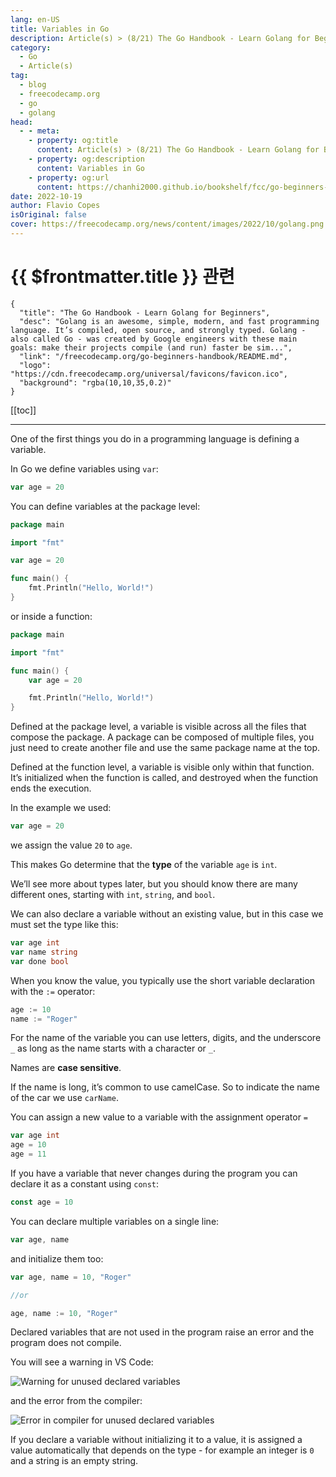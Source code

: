 ```yaml
---
lang: en-US
title: Variables in Go
description: Article(s) > (8/21) The Go Handbook - Learn Golang for Beginners 
category:
  - Go
  - Article(s)
tag: 
  - blog
  - freecodecamp.org
  - go
  - golang
head:
  - - meta:
    - property: og:title
      content: Article(s) > (8/21) The Go Handbook - Learn Golang for Beginners
    - property: og:description
      content: Variables in Go
    - property: og:url
      content: https://chanhi2000.github.io/bookshelf/fcc/go-beginners-handbook/variables-in-go.html
date: 2022-10-19
author: Flavio Copes
isOriginal: false
cover: https://freecodecamp.org/news/content/images/2022/10/golang.png
---
```


# {{ $frontmatter.title }} 관련

```component VPCard
{
  "title": "The Go Handbook - Learn Golang for Beginners",
  "desc": "Golang is an awesome, simple, modern, and fast programming language. It’s compiled, open source, and strongly typed. Golang - also called Go - was created by Google engineers with these main goals: make their projects compile (and run) faster be sim...",
  "link": "/freecodecamp.org/go-beginners-handbook/README.md",
  "logo": "https://cdn.freecodecamp.org/universal/favicons/favicon.ico",
  "background": "rgba(10,10,35,0.2)"
}
```

[[toc]]

---

<SiteInfo
  name="The Go Handbook - Learn Golang for Beginners"
  desc="Golang is an awesome, simple, modern, and fast programming language. It’s compiled, open source, and strongly typed. Golang - also called Go - was created by Google engineers with these main goals: make their projects compile (and run) faster be sim..."
  url="https://freecodecamp.org/news/go-beginners-handbook#heading-variables-in-go"
  logo="https://cdn.freecodecamp.org/universal/favicons/favicon.ico"
  preview="https://freecodecamp.org/news/content/images/2022/10/golang.png"/>

One of the first things you do in a programming language is defining a variable.

In Go we define variables using `var`:

```go
var age = 20
```

You can define variables at the package level:

```go
package main

import "fmt"

var age = 20

func main() {
    fmt.Println("Hello, World!")
}
```

or inside a function:

```go
package main

import "fmt"

func main() {
    var age = 20

    fmt.Println("Hello, World!")
}
```

Defined at the package level, a variable is visible across all the files that compose the package. A package can be composed of multiple files, you just need to create another file and use the same package name at the top.

Defined at the function level, a variable is visible only within that function. It’s initialized when the function is called, and destroyed when the function ends the execution.

In the example we used:

```go
var age = 20
```

we assign the value `20` to `age`.

This makes Go determine that the **type** of the variable `age` is `int`.

We’ll see more about types later, but you should know there are many different ones, starting with `int`, `string`, and `bool`.

We can also declare a variable without an existing value, but in this case we must set the type like this:

```go
var age int
var name string
var done bool
```

When you know the value, you typically use the short variable declaration with the `:=` operator:

```go
age := 10
name := "Roger"
```

For the name of the variable you can use letters, digits, and the underscore `_` as long as the name starts with a character or `_`.

Names are **case sensitive**.

If the name is long, it’s common to use camelCase. So to indicate the name of the car we use `carName`.

You can assign a new value to a variable with the assignment operator `=`

```go
var age int
age = 10
age = 11
```

If you have a variable that never changes during the program you can declare it as a constant using `const`:

```go
const age = 10
```

You can declare multiple variables on a single line:

```go
var age, name
```

and initialize them too:

```go
var age, name = 10, "Roger"

//or

age, name := 10, "Roger"
```

Declared variables that are not used in the program raise an error and the program does not compile.

You will see a warning in VS Code:

![Warning for unused declared variables](https://freecodecamp.org/news/content/images/2022/10/Screen_Shot_2022-07-28_at_15.45.31.png)

and the error from the compiler:

![Error in compiler for unused declared variables](https://freecodecamp.org/news/content/images/2022/10/Screen_Shot_2022-07-28_at_15.45.44.png)

If you declare a variable without initializing it to a value, it is assigned a value automatically that depends on the type - for example an integer is `0` and a string is an empty string.
